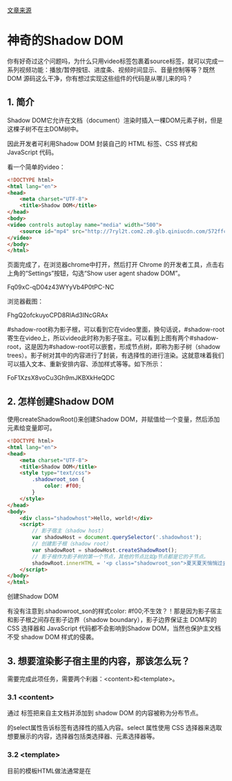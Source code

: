[文章来源](https://aotu.io/notes/2016/06/24/Shadow-DOM/)

# 神奇的Shadow DOM

你有好奇过这个问题吗，为什么只用video标签包裹着source标签，就可以完成一系列视频功能：播放/暂停按钮、进度条、视频时间显示、音量控制等等？既然 DOM 源码这么干净，你有想过实现这些组件的代码是从哪儿来的吗？

## 1. 简介
Shadow DOM它允许在文档（document）渲染时插入一棵DOM元素子树，但是这棵子树不在主DOM树中。

因此开发者可利用Shadow DOM 封装自己的 HTML 标签、CSS 样式和 JavaScript 代码。

看一个简单的video：

```` html
<!DOCTYPE html>
<html lang="en">
<head>
    <meta charset="UTF-8">
    <title>Shadow DOM</title>
</head>
<body>
<video controls autoplay name="media" width="500">
    <source id="mp4" src="http://7ryl2t.com2.z0.glb.qiniucdn.com/572ffc37a2e5a.mp4" type="video/mp4">
</video>
</body>
</html>
````

页面完成了，在浏览器chrome中打开，然后打开 Chrome 的开发者工具，点击右上角的“Settings”按钮，勾选“Show user agent shadow DOM”。

Fq09xC-qD04z43WYyVb4P0tPC-NC

浏览器截图：

FhgQ2ofckuyoCPD8RlAd3INcGRAx

#shadow-root称为影子根，可以看到它在video里面，换句话说，#shadow-root寄生在video上，所以video此时称为影子宿主。可以看到上图有两个#shadow-root，这是因为#shadow-root可以嵌套，形成节点树，即称为影子树（shadow trees）。影子树对其中的内容进行了封装，有选择性的进行渲染。这就意味着我们可以插入文本、重新安排内容、添加样式等等。如下所示：

FoF1XzsX8voCu3Gh9mJKBXkHeQDC

## 2. 怎样创建Shadow DOM
使用createShadowRoot()来创建Shadow DOM，并赋值给一个变量，然后添加元素给变量即可。

```` html
<!DOCTYPE html>
<html lang="en">
<head>
    <meta charset="UTF-8">
    <title>Shadow DOM</title>
    <style type="text/css">
        .shadowroot_son {
            color: #f00;
        }
    </style>
</head>
<body>
    <div class="shadowhost">Hello, world!</div>
    <script>
        // 影子宿主（shadow host）
        var shadowHost = document.querySelector('.shadowhost');
        // 创建影子根（shadow root）
        var shadowRoot = shadowHost.createShadowRoot();
        // 影子根作为影子树的第一个节点，其他的节点比如p节点都是它的子节点。
        shadowRoot.innerHTML = '<p class="shadowroot_son">夏天夏天悄悄过去留下小秘密！</p>';
    </script>
</body>
</html>
```` 

创建Shadow DOM

有没有注意到.shadowroot_son的样式color: #f00;不生效？！那是因为影子宿主和影子根之间存在影子边界（shadow boundary），影子边界保证主 DOM写的 CSS 选择器和 JavaScript 代码都不会影响到Shadow DOM，当然也保护主文档不受 shadow DOM 样式的侵袭。

## 3. 想要渲染影子宿主里的内容，那该怎么玩？

需要完成此项任务，需要两个利器：\<content\>和\<template\>。

### 3.1 \<content\>

通过 <content> 标签把来自主文档并添加到 shadow DOM 的内容被称为分布节点。

<content>的select属性告诉<content>标签有选择性的插入内容。select 属性使用 CSS 选择器来选取想要展示的内容，选择器包括类选择器、元素选择器等。

### 3.2 \<template\>

目前的模板HTML做法通常是在<script> 中嵌入模板HTML，让内部的HTML标签按照字符串处理的，从而使得内容不显示：

```` html
<script type="text/template">
// ...
</script>
````

<template>元素的出现旨在让HTML模板变得更加标准与规范。

<template>在使用前不会被渲染，不会执行加载等操作，也能够实现隐藏标签内容，而且位置任意性，可以在<head>中，也可以在<body>或者<frameset>中。

### 3.3 实例
通过以上对 <content>和<template>的简单了解，我们来通过一个实例加深理解：

```` html 
<!DOCTYPE html>
<html lang="en">
<head>
    <meta charset="UTF-8">
    <title>content&template</title>
</head>
<body>
    <div class="shadowhost">
        <em class="shadowhost_content1">唱歌</em>
        <em class="shadowhost_content2">跳舞</em>
    </div>
    <!-- S 模板标签 template -->
    <template class="template">
        <h1>你<content select=".shadowhost_content1"></content>我<content select=".shadowhost_content2"></content>!</h1>
    </template>
    <!-- E 模板标签 template -->
    <script>
    var shadowHost = document.querySelector('.shadowhost');
    var shadowRoot = shadowHost.createShadowRoot();
    var template = document.querySelector('.template');
    // template.content会返回一个文档片段，可以理解为另外一个document。
    // 利用document.importNode获取节点，true表示深度克隆。
    shadowRoot.appendChild(document.importNode(template.content, true));
    </script>
</body>
</html>
````

浏览器截图：

FswaNQUdHF17XfTya9wO4ZnKIryN

我们来看一下下面三个属性的用途：

```` javascript
console.log(template.innerHTML);   // 获取完整的HTML片段
console.log(template.content);  // 返回一个文档片段#document-fragment
console.log(template.childNodes);  // 返回[]，说明childNodes无效
````

贪心插入点：如果把select=”.shadowhost_content1”改成select=””或者select=”*”，那么会有不一样的结果。因为贪心选择器放在了模板的第一个，他会将所有内容都抓取，不给其他select 选择器留一点内容。浏览器截图如下：

FgnGjHYb8sI1_jns_CViHrsXgc6n

## 4. 关于样式
### 4.1 宿主样式:host
在shadow DOM中利用:host定义宿主的样式，当然用户可以在主文档中覆盖这个样式。

:host 是伪类选择器（Pseudo Selector）,:host或者 :host(*)是默认给所有的宿主添加样式，或者单独给一个宿主添加样式，即通过:host(x)，x可以是宿主的标签或者类选择器等。

另外:host还可以配合:hover、:active等状态来设置样式，如：

```` css
:host(:hover) {
    border: 2px solid #0ff;
}
````

### 4.2 ::shadow
原则上来说，影子边界保证主 DOM写的 CSS 选择器和 JavaScript 代码都不会影响到Shadow DOM。
但你可能会想打破影子边界的所谓保证，主文档能够给Shadow DOM添加一些样式，这时可以使用::shadow。

### 4.3 /deep/
::shadow 选择器的一个缺陷是他只能穿透一层影子边界，如果你在一个影子树中嵌套了多个影子树，那么使用 /deep/ 。

### 4.4 ::content
还记得什么叫分布节点吗？通过 <content> 标签把来自主文档并添加到 shadow DOM 的内容被称为分布节点。

分布节点的样式渲染需要用到 ::content。即使分布节点为em标签，直接写 em {} 不生效，应该写成::content > em {}。

### 4.5 实例

````html
<!DOCTYPE html>
<html lang="en">
<head>
    <meta charset="UTF-8">
    <title>::content&::shadow&/deep/</title>
    <style type="text/css">
    /* ::shadow */
    /*.shadowhost::shadow h1 {
        padding: 20px;
        border: 1px solid #f00;
    }*/
    /* /deep/  */
    .shadowhost /deep/ h1 {
        padding: 20px;
        border: 1px solid #000;
    }
    </style>
</head>
<body>
    <div class="shadowhost">
        <em class="shadowhost_content1">唱歌</em>
        <em class="shadowhost_content2">跳舞</em>
    </div>
    <!-- S 模板标签 template -->
    <template class="template">
        <style>
        /* 定义宿主样式:host */
        :host {
            color: #E85E5E;
        }
        /* 定义宿主hover状态下的样式 */
        :host(:hover) {
            color: #000;
        }
        /* 分布节点的样式渲染需要用到 ::content,直接写 em {} 不生效 */
        ::content > em {
            padding: 10px;
            color: #fff;
            background: #FFCC00;
            border-radius: 10px;
        }
        </style>
        <h1>你<content select=".shadowhost_content1"></content>我<content select=".shadowhost_content2"></content>!</h1>
    </template>
    <!-- E 模板标签 template -->
    <script>
    var shadowHost = document.querySelector('.shadowhost');
    var shadowRoot = shadowHost.createShadowRoot();
    var template = document.querySelector('.template');
    shadowRoot.appendChild(document.importNode(template.content, true));
    </script>
</body>
</html>
````

浏览器截图如下：

FojZYP5WW1JAGN-3fyW9jnFLGiuN

## 5. JavaScript
### 5.1 重定向
Shadow DOM 里的 JS 与传统的 JS 一个真正不同的点在于事件调度（event dispatching）。要记住的一点是：原来绑定在 shadow DOM 节点中的事件被重定向了，所以他们看起来像绑定在影子宿主上一样。

当你点击“shadow text”的输入框时控制台却输出了宿主元素（就是 #host）的 id 。这是因为影子节点上的事件必须重定向，否则这将破坏封装性。

分布节点来自原有 DOM 结构，没必要重定向。

```` html 
<!DOCTYPE html>
<html lang="en">
<head>
    <meta charset="UTF-8">
    <title>select</title>
</head>
<body>
  <input id="normal-text" type="text" value="I'm normal text">
  <div id="host">
    <!-- “dustributed text”为分布节点，来自原有 DOM 结构，没必要重定向。 -->
    <input id="distributed-text" type="text" value="I'm distributed text">
  </div>
  <template>
    <div>
      <input id="shadow-text" type="text" value="I'm shadow text">
    </div>
    <div>
      <content></content>
    </div>
  </template>
  <script>
    var host = document.querySelector('#host');
    var root = host.createShadowRoot();
    var template = document.querySelector('template');
    root.appendChild(document.importNode(template.content, true));
    document.addEventListener('click', function(e) {
      console.log(e.target.id + ' click!');
    });
  </script>
</body>
</html>
````

分别单击每个输入框，控制台打印截图如下：

FuPYA7rXQnnK78gC75QnvhRkzpqN

### 5.2 被阻塞的事件（Blocked Events）
事件abort、 error、 select 、change 、load 、reset 、resize 、scroll 、selectstart不会进行重定向而是直接被干掉，因此事件不能冒泡到文档中，事件监听重定向至文档，因此无法监听到这一事件。

把上面的监听事件click改成select，即改成：

```` javascript
document.addEventListener('select', function(e) {
    console.log(e.target.id + ' select!');
});
````

分别双击每个输入框，你会发现，shadow text的输入框没有打印，就是没有发生select事件。

FpPbkUQKdtodVkllgCc3K4-5miO

## 6. 兼容性
FpSHZHqQtxYyUIO2vdUCRaVnJyaA

FuAGMDQSFdBe_xEdSolSbU-avlpd

看上去只能在chrome中愉快地玩耍。

webcomponents.js使得Shadow DOM在非 native 支持的浏览器上实现。

## 7. 参考链接
A Guide to Web Components
Shadow DOM系列文章
HTML5 <template>标签元素简介
